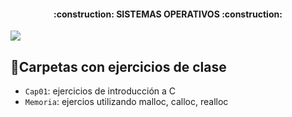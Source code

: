 <h4 align="center">
:construction: SISTEMAS OPERATIVOS :construction:
</h4>
   <p align="left">
   <img src="https://img.shields.io/badge/STATUS-EN%20DESAROLLO-green">
   </p>

## :hammer:Carpetas con ejercicios de clase

- `Cap01`: ejercicios de introducción a C
- `Memoria`: ejercios utilizando malloc, calloc, realloc
